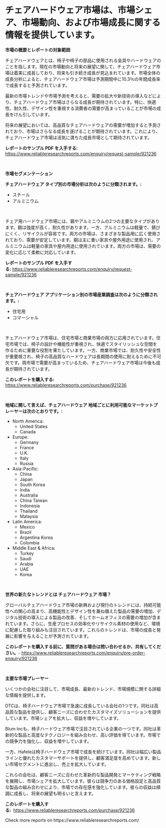 <p><h1>チェアハードウェア市場は、市場シェア、市場動向、および市場成長に関する情報を提供しています。</h1></p><p><strong>市場の概要とレポートの対象範囲</strong></p>
<p><p>チェアハードウェアとは、椅子や椅子の部品に使用される金具やハードウェアのことを指します。現在の市場動向と将来の展望に関して、チェアハードウェア市場は着実に成長しており、将来も引き続き成長が見込まれています。市場全体の成長分析によると、チェアハードウェア市場は予測期間中に10.3％の年間成長率で成長すると予測されています。</p><p>最新の市場トレンドや市場予測を考えると、需要の拡大や新技術の導入などにより、チェアハードウェア市場はさらなる成長が期待されています。特に、快適性、耐久性、デザイン性を重視する消費者の需要が高まっていることが市場の成長をけん引しています。</p><p>将来の展望においては、高品質なチェアハードウェアの需要が増加すると予測されており、市場はさらなる成長を遂げることが期待されています。これにより、チェアハードウェア市場は活気に満ちた成長市場として期待されています。</p></p>
<p><strong>レポートのサンプル PDF を入手する:</strong> <a href="https://www.reliableresearchreports.com/enquiry/request-sample/921236">https://www.reliableresearchreports.com/enquiry/request-sample/921236</a></p>
<p>&nbsp;</p>
<p><strong>市場セグメンテーション</strong></p>
<p><strong>チェアハードウェア タイプ別の市場分析は次のように分類されます。:</strong></p>
<p><ul><li>スチール</li><li>アルミニウム</li></ul></p>
<p>&nbsp;</p>
<p><p>チェア用ハードウェア市場には、鋼やアルミニウムの2つの主要なタイプがあります。鋼は強度が高く、耐久性があります。一方、アルミニウムは軽量で、錆びにくく、リサイクルが容易です。両方の市場は、さまざまな製品用に広く使用されており、需要が安定しています。鋼は主に重い家具や屋外用途に使用され、アルミニウムは軽量の家具や屋内用途に使用されています。両方の市場は、需要の変化に応じて柔軟に対応しています。</p></p>
<p><strong>レポートのサンプル PDF を入手する:</strong>&nbsp;<a href="https://www.reliableresearchreports.com/enquiry/request-sample/921236">https://www.reliableresearchreports.com/enquiry/request-sample/921236</a></p>
<p>&nbsp;</p>
<p><strong> チェアハードウェア アプリケーション別の市場産業調査は次のように分類されます。:</strong></p>
<p><ul><li>住宅用</li><li>コマーシャル</li></ul></p>
<p>&nbsp;</p>
<p><p>チェアハードウェア市場は、住宅市場と商業市場の両方に応用されています。住宅市場では、椅子の設計や機能性が重視され、快適でスタイリッシュな空間を作るために重要な役割を果たしています。一方、商業市場では、耐久性や安全性が重要視され、椅子の高品質なハードウェアは長期間の使用に耐えるために不可欠です。両市場で需要が高まっているため、チェアハードウェア市場は今後も成長が期待されています。</p></p>
<p><strong>このレポートを購入する:</strong>&nbsp; <a href="https://www.reliableresearchreports.com/purchase/921236">https://www.reliableresearchreports.com/purchase/921236</a></p>
<p>&nbsp;</p>
<p><strong>地域に関して言えば、チェアハードウェア 地域ごとに利用可能なマーケットプレーヤーは次のとおりです。:</strong></p>
<p><ul>
    <li>
        North America:
        <ul>
            <li>United States</li>
            <li>Canada</li>
        </ul>
    </li>
    <li>
        Europe:
        <ul>
            <li>Germany</li>
            <li>France</li>
            <li>U.K.</li>
            <li>Italy</li>
            <li>Russia</li>
        </ul>
    </li>
    <li>
        Asia-Pacific:
        <ul>
            <li>China</li>
            <li>Japan</li>
            <li>South Korea</li>
            <li>India</li>
            <li>Australia</li>
            <li>China Taiwan</li>
            <li>Indonesia</li>
            <li>Thailand</li>
            <li>Malaysia</li>
        </ul>
    </li>
    <li>
        Latin America:
        <ul>
            <li>Mexico</li>
            <li>Brazil</li>
            <li>Argentina Korea</li>
            <li>Colombia</li>
        </ul>
    </li>
    <li>
        Middle East & Africa:
        <ul>
            <li>Turkey</li>
            <li>Saudi</li>
            <li>Arabia</li>
            <li>UAE</li>
            <li>Korea</li>
        </ul>
    </li>
    </ul></p>
<p>&nbsp;</p>
<p><strong>世界の新たなトレンドとは チェアハードウェア 市場？</strong></p>
<p><p>グローバルチェアハードウェア市場の新興および現行のトレンドには、持続可能性への関心の高まり、高機能性とデザイン性を兼ね備えた製品の需要の増加、デジタル技術の導入による製品の改善、そしてホームオフィスの需要の増加が含まれています。さらに、生産プロセスの効率化やリサイクル素材の使用など、環境に配慮した取り組みも注目されています。これらのトレンドは、市場の成長と発展に影響を与えることが予測されています。</p></p>
<p><strong>このレポートを購入する前に、質問がある場合は問い合わせるか、共有してください。</strong>- <a href="https://www.reliableresearchreports.com/enquiry/pre-order-enquiry/921236">https://www.reliableresearchreports.com/enquiry/pre-order-enquiry/921236</a></p>
<p>&nbsp;</p>
<p><strong>主要な市場プレーヤー</strong></p>
<p><p>いくつかの会社に注目して、市場成長、最新のトレンド、市場規模に関する詳細な情報を提供します。</p><p>DTCは、椅子ハードウェア市場で急速に成長している会社の1つです。同社は高品質な製品を提供し、顧客ニーズに合わせたカスタマイズソリューションを提供しています。市場シェアを拡大し、収益を増やしています。</p><p>Blum Incも、椅子ハードウェア市場で注目されている企業の一つです。同社は革新的な製品と高度なテクノロジーを組み合わせ、高い評価を得ています。市場での競争力を強化し、収益を増やしています。</p><p>一方、Hafeleは椅子ハードウェア市場で成長を続けています。同社は幅広い製品ラインと優れたカスタマーサポートを提供し、顧客満足度を高めています。新しい市場セグメントに進出し、売上を拡大しています。</p><p>これらの会社は、顧客ニーズに合わせた革新的な製品開発とマーケティング戦略を展開し、市場シェアを拡大しています。彼らは競争力のある価格設定と高品質な製品の組み合わせにより、市場での存在感を強化しています。彼らの収益は順調に成長し、将来の展望も明るいと言えます。</p></p>
<p><strong>このレポートを購入する:</strong>&nbsp;&nbsp;<a href="https://www.reliableresearchreports.com/purchase/921236">https://www.reliableresearchreports.com/purchase/921236</a></p>
<p>Check more reports on https://www.reliableresearchreports.com/</p>